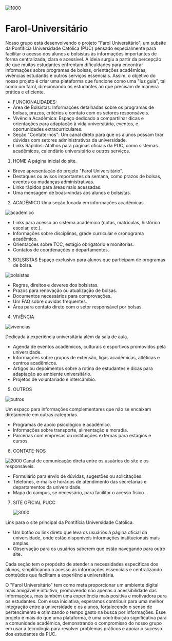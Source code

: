 ![1000](https://github.com/user-attachments/assets/465688c6-7949-4bae-9c85-6462958ab9a7)
# Farol-Universitário
Nosso grupo está desenvolvendo o projeto "Farol Universitário", um subsite da Pontifícia Universidade Católica (PUC) pensado especialmente para facilitar o acesso dos alunos e bolsistas às informações importantes de forma centralizada, clara e acessível.
A ideia surgiu a partir da percepção de que muitos estudantes enfrentam dificuldades para encontrar informações sobre programas de bolsas, orientações acadêmicas, vivências estudantis e outros serviços essenciais. Assim, o objetivo do nosso projeto é criar uma plataforma que funcione como uma "luz guia", tal como um farol, direcionando os estudantes ao que precisam de maneira prática e eficiente.

- FUNCIONALIDADES:
- Área de Bolsistas: Informações detalhadas sobre os programas de bolsas, prazos, critérios e contato com os setores responsáveis.
- Vivência Acadêmica: Espaço dedicado a compartilhar dicas e orientações para adaptação à vida universitária, eventos, e oportunidades extracurriculares.
- Seção "Contate-nos": Um canal direto para que os alunos possam tirar dúvidas com setores administrativos da universidade.
- Links Rápidos: Atalhos para páginas oficiais da PUC, como sistemas acadêmicos, calendário universitário e outros serviços.

1. HOME
A página inicial do site.

- Breve apresentação do projeto "Farol Universitário".
- Destaques ou avisos importantes da semana, como prazos de bolsas, eventos ou mudanças administrativas.
- Links rápidos para áreas mais acessadas.
- Uma mensagem de boas-vindas aos alunos e bolsistas.

2. ACADÊMICO
Uma seção focada em informações acadêmicas.
   
![academico](https://github.com/user-attachments/assets/8a90d90d-564e-4983-be73-8749143b66da)

- Links para acesso ao sistema acadêmico (notas, matrículas, histórico escolar, etc.).
- Informações sobre disciplinas, grade curricular e cronograma acadêmico.
- Orientações sobre TCC, estágio obrigatório e monitorias.
- Contatos de coordenações e departamentos.

3. BOLSISTAS
   Espaço exclusivo para alunos que participam de programas de bolsa.

![bolsistas](https://github.com/user-attachments/assets/879fa8d4-2b3b-4563-921d-405e1a966813)

- Regras, direitos e deveres dos bolsistas.
- Prazos para renovação ou atualização de bolsas.
- Documentos necessários para comprovações.
- Um FAQ sobre dúvidas frequentes.
- Área para contato direto com o setor responsável por bolsas.

4. VIVÊNCIA

![vivencias](https://github.com/user-attachments/assets/ed615f32-68c6-4691-8fff-d862a02c6ff2)

Dedicada à experiência universitária além da sala de aula.

- Agenda de eventos acadêmicos, culturais e esportivos promovidos pela universidade.
- Informações sobre grupos de extensão, ligas acadêmicas, atléticas e centros acadêmicos.
- Artigos ou depoimentos sobre a rotina de estudantes e dicas para adaptação ao ambiente universitário.
- Projetos de voluntariado e intercâmbio.

5. OUTROS

![outros](https://github.com/user-attachments/assets/35072ad6-1d57-47c4-a9f6-bc374e956f69)

Um espaço para informações complementares que não se encaixam diretamente em outras categorias.

- Programas de apoio psicológico e acadêmico.
- Informações sobre transporte, alimentação e moradia.
- Parcerias com empresas ou instituições externas para estágios e cursos.

6. CONTATE-NOS

![2000](https://github.com/user-attachments/assets/0c4aef40-f515-4ac2-a04a-1b5ce0d83d51)
Canal de comunicação direta entre os usuários do site e os responsáveis.

- Formulário para envio de dúvidas, sugestões ou solicitações.
- Telefones, e-mails e horários de atendimento das secretarias e departamentos da universidade.
- Mapa do campus, se necessário, para facilitar o acesso físico.

7. SITE OFICIAL PUCC

   ![3000](https://github.com/user-attachments/assets/8166fae5-2bf2-4e9d-a5bd-789688ed8ff2)

Link para o site principal da Pontifícia Universidade Católica.

- Um botão ou link direto que leva os usuários à página oficial da universidade, onde estão disponíveis informações institucionais mais amplas.
- Observação para os usuários saberem que estão navegando para outro site.
  
Cada seção tem o propósito de atender a necessidades específicas dos alunos, simplificando o acesso às informações essenciais e centralizando conteúdos que facilitam a experiência universitária. 
  
O "Farol Universitário" tem como meta proporcionar um ambiente digital mais amigável e intuitivo, promovendo não apenas a acessibilidade das informações, mas também uma experiência mais positiva e motivadora para os estudantes. Com essa iniciativa, esperamos contribuir para uma melhor integração entre a universidade e os alunos, fortalecendo o senso de pertencimento e otimizando o tempo gasto na busca por informações.
Esse projeto é mais do que uma plataforma, é uma contribuição significativa para a comunidade acadêmica, demonstrando o compromisso do nosso grupo em usar a tecnologia para resolver problemas práticos e apoiar o sucesso dos estudantes da PUC. 


        
